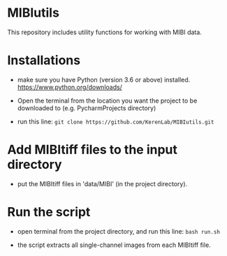 # MIBIutils

This repository includes utility functions for working with MIBI data.

# Installations

* make sure you have Python (version 3.6 or above) installed.
https://www.python.org/downloads/

* Open the terminal from the location you want the project to be downloaded to (e.g. PycharmProjects directory)

* run this line:
`git clone https://github.com/KerenLab/MIBIutils.git`

# Add MIBItiff files to the input directory

* put the MIBItiff files in 'data/MIBI' (in the project directory).

# Run the script

* open terminal from the project directory, and run this line:
`bash run.sh`

* the script extracts all single-channel images from each MIBItiff file.
